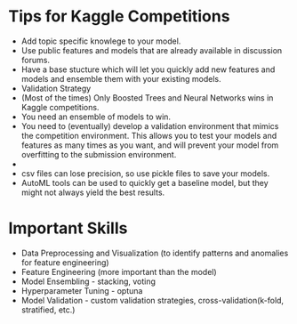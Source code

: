 # Tips for Kaggle Competitions
- Add topic specific knowlege to your model.
- Use public features and models that are already available in discussion forums.
- Have a base stucture which will let you quickly add new features and models and ensemble them with your existing models.
- Validation Strategy
- (Most of the times) Only Boosted Trees and Neural Networks wins in Kaggle competitions.
- You need an ensemble of models to win.
- You need to (eventually) develop a validation environment that mimics the competition environment. This allows you to test your models and features as many times as you want, and will prevent your model from overfitting to the submission environment.
- 
- csv files can lose precision, so use pickle files to save your models.
- AutoML tools can be used to quickly get a baseline model, but they might not always yield the best results.

# Important Skills
- Data Preprocessing and Visualization (to identify patterns and anomalies for feature engineering)
- Feature Engineering (more important than the model)
- Model Ensembling - stacking, voting
- Hyperparameter Tuning - optuna
- Model Validation - custom validation strategies, cross-validation(k-fold, stratified, etc.)